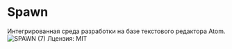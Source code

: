 # Spawn
Интегрированная среда разработки на базе текстового редактора Atom.
![SPAWN (7)](https://user-images.githubusercontent.com/46446920/163968217-59ef1d21-1663-4179-82fc-80cd318afc2a.png)
Лцензия: MIT
